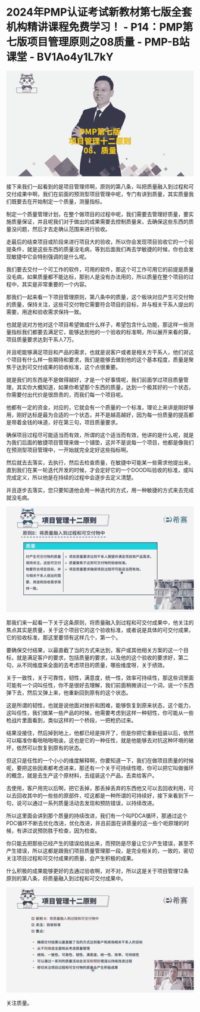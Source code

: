 # 2024年PMP认证考试新教材第七版全套机构精讲课程免费学习！ - P14：PMP第七版项目管理原则之08质量 - PMP-B站课堂 - BV1Ao4y1L7kY

![](img/13f125d579a85fc81f9700eb56a75e28_0.png)

接下来我们一起看到的是项目管理师啊，原则的第八条，叫把质量融入到过程和可交付成果中啊，我们在前面的预测型项目管理中呢，专门有讲到质量，其实质量我们既要去在开始制定一个质量，测量指标。

制定一个质量管理计划，在整个做项目的过程中呢，我们需要去管理好质量，要实施质量保证，并且呢我们对于做出的成果需要去控制质量来，去确保这些东西的质量没问题，然后才去走确认范围来进行验收。

走最后的结束项目或阶段来进行项目大的验收，所以你会发现项目验收它的一个前提条件，就是这些东西的质量没毛病，等到后面我们再去学敏捷的时候，你也会发现敏捷中它会特别强调的是什么呢。

我们要去交付一个可工作的软件，可用的软件，那这个可工作可用它的前提是质量没毛病，如果质量都不能达标，那别人是没有办法用的，所以质量在整个项目的过程中，其实是非常重要的一个内容。

那我们一起来看一下项目管理原则，第八条中的质量，这个板块对应产生可交付物的质量，保持关注，这些可交付物它需要符合项目的目标，并与相关干系人提出的需要，用途和验收需求保持一致。

也就是说对方他对这个项目希望做成什么样子，希望包含什么功能，那这样一些测量指标我们都要去满足它，能够达到他的一个验收的标准啊，所以展开来看的算，项目质量要求达到干系人7万。

并且呢能够满足项目和产品的需求，也就是说客户或者是相关方干系人，他们对这个项目有什么样一些期待和要求，我们是能够去做到他的这个基本程度，质量是聚焦于达到可交付成果的验收标准，这个点很重要。

就是我们的东西是不是做得越好，才是一个好事情呢，我们前面学过项目质量管理，其实你大概知道，如果你希望那个东西的质量，达到一个极其好的一个状态，你需要付出代价是很昂贵的，而我们每一个项目呢。

他都有一定的资金，对应的，它就会有一个质量的一个标准，理论上来讲是刚好够用，刚好达标是最为合适的一个状态，并不是越高越好，因为每一份质量的提高都是带着金钱的味道，好在第三句，项目质量要求。

确保项目过程尽可能适当而有效，所谓的这个适当而有效，他讲的是什么呢，就是为我们后面的敏捷项目管理来做一个铺垫，这并不是说每一个项目，他都是像我们在预测型项目管理中，一开始就完全定好这些指标啊。

然后就去去落实，去执行，然后去检查质量，在敏捷中可能某一些需求他提出来，直到我们在某一轮迭代开发的时候，才会定好它的一个DOOD叫验收的标准，或叫完成定义，所以他是在持续的过程中会逐步去定义清楚。

并且逐步去落实，您只要知道他会用一种迭代的方式，用一种敏捷的方式来去完成就没毛病。

![](img/13f125d579a85fc81f9700eb56a75e28_2.png)

那我们来一起看一下关于这条原则，将质量融入到过程和可交付成果中，他关注的焦点其实是质量，关于这个项目它的这个验收标准，或者说是具体的可交付成果，它的验收标准，那这里要领有这样几个，第一个。

要确保交付结果，以最直截了当的方式来达到，客户或其他相关方案的这一个目标，就是满足客户的要求，包括质量的要求，以及他的这个验收的要求好，第二句，从不同维度来全面的去考虑项目的质量，哪些维度呀，关于绩效。

关于一致性，关于可靠性，韧性，满意度，统一性，效率可持续性，那这些词里面可能有一个词叫任性，你不是很好去理解，我们前面稍微讲过一个词，说一个东西弹下去，然后又弹上来，他重新回到原有的这个状态。

这是所谓的韧性，也就是说他面对挫折和困难，能够恢复到原来状态，这个能力，这叫任性，我们做某一些产品的时候，他需要考虑到这样一种韧性，你可能从一些枪战片里面看到，类似这样的一个桥段，一把枪扔过来。

结果没接住，然后掉到地上，他都已经是摔开了，但是你把它重新组装以后，依然可以瞄准你看啪啪啪啪诶，这也是它的一种任性，就是他能够去对抗这种环境的破坏，依然可以恢复到原有的状态。

但这只是任性的一个小小的维度解释啊，你要知道一下，我们在做项目质量的时候呢，要把这些因素都考虑进来，那还有一个关于可持续性嗯，你可以把它叫做循环的概念，就是去生产这个原材料，去组装这个产品，去卖给客户。

去使用，客户用完以后啊，把它丢掉，那丢掉丢弃的东西他又可以去回收利用，可以去回收其中的一些些的原部件，哎这都是一种所谓的可持续好，接下来看到下一句，说可以通过一系列质量活动去发现和预防错误，以持续改进。

所以这里面会讲到那个质量的持续改进，我们有一个叫PDCA循环，那通过这个PDC循环不断去优化改进，优化改进，并且前面在讲质量的这一些个呃原理的时候，有讲过说预防胜于检查，因为检查。

你只能去把那些已经产生的错误给挑出来，而预防是尽量让它少产生错误，甚至不产生错误，所以这都是跟我们项目质量管理那一段，是完全相关的，一致的，密切关注项目过程和可交付成果的质量，会产生积极的成果。

什么积极的成果能够更好的去通过验收啊，对不对，所以这是关于项目管理12条原则的第八条，将质量融入到过程和可交付成果中。



![](img/13f125d579a85fc81f9700eb56a75e28_4.png)

关注质量。